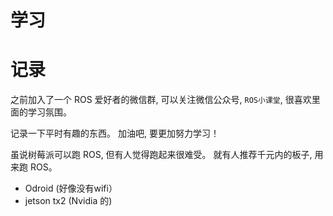 # 学习



# 记录
之前加入了一个 ROS 爱好者的微信群, 可以关注微信公众号, `ROS小课堂`, 很喜欢里面的学习氛围。

记录一下平时有趣的东西。 加油吧, 要更加努力学习！

虽说树莓派可以跑 ROS, 但有人觉得跑起来很难受。 就有人推荐千元内的板子, 用来跑 ROS。

* Odroid (好像没有wifi）
* jetson tx2 (Nvidia 的)




